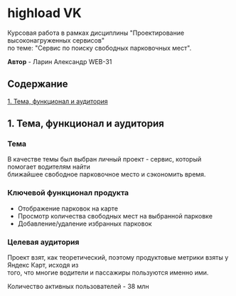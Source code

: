 # highload VK

Курсовая работа в рамках дисциплины "Проектирование высоконагруженных сервисов"<br> по теме: 
"Сервис по поиску свободных парковочных мест".

**Автор** - Ларин Александр WEB-31

## Содержание
  [1. Тема, функционал и аудитория](#раздел-1)
## 1. Тема, функционал и аудитория

### Тема
В качестве темы был выбран личный проект - сервис, который помогает водителям найти <br> ближайшее свободное парковочное место и сэкономить время.

### Ключевой функционал продукта
- Отображение парковок на карте
- Просмотр количества свободных мест на выбранной парковке
- Добавление/удаление избранных парковок

### Целевая аудитория
Проект взят, как теоретический, поэтому продуктовые метрики взяты у Яндекс Карт, исходя из <br> того, что многие водители и пассажиры пользуются именно ими.

Количество активных пользователей - 38 млн









